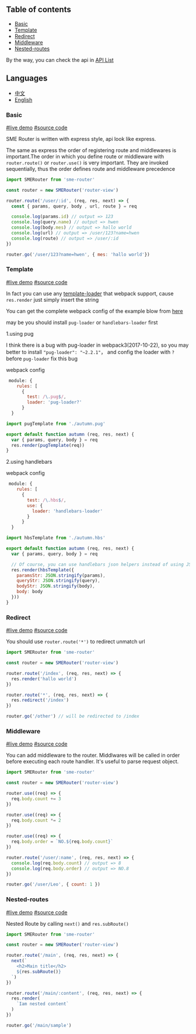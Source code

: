 ## Table of contents

- [Basic](#basic)
- [Template](#template)
- [Redirect](#redirect)
- [Middleware](#middleware)
- [Nested-routes](#nested-routes)

By the way, you can check the api in [API List](https://github.com/SME-FE/sme-router/blob/master/docs/api.md)

## Languages

- [中文](https://github.com/SME-FE/sme-router/blob/master/docs/document.zh.md)
- [English](https://github.com/SME-FE/sme-router/blob/master/docs/document.md)

### Basic

[#live demo](https://sme-fe.github.io/sme-router/) [#source code](https://github.com/SME-FE/sme-router/blob/master/example/pages/spring/index.js)

SME Router is written with express style, api look like express.

The same as express the order of registering route and middlewares is important.The order in which you define route or middleware with `router.route()` or `router.use()` is very important. They are invoked sequentially, thus the order defines route and middleware precedence

```js
import SMERouter from 'sme-router'

const router = new SMERouter('router-view')

router.route('/user/:id', (req, res, next) => {
  const { params, query, body , url, route } = req

  console.log(params.id) // output => 123
  console.log(query.name) // output => hwen
  console.log(body.mes) // output => hallo world
  console.log(url) // output => /user/123?name=hwen
  console.log(route) // output => /user/:id
})

router.go('/user/123?name=hwen', { mes: 'hallo world'})

```

### Template

[#live demo](https://sme-fe.github.io/sme-router/#/autumn/1918?month=11&day=12) [#source code](https://github.com/SME-FE/sme-router/blob/master/example/pages/autumn/index.js)

In fact you can use any [template-loader](https://webpack.js.org/loaders/#templating) that webpack support, cause `res.render` just simply insert the string

You can get the complete webpack config of the example blow from [here](https://github.com/SME-FE/sme-router/blob/master/build/webpack.example.config.js)

may be you should install `pug-loader` or `handlebars-loader` first

1.using pug

I think there is a bug with pug-loader in webpack3(2017-10-22), so you may better to install `"pug-loader": "~2.2.1"`， and config the loader with `?` before `pug-loader` fix this bug

webpack config

```js
 module: {
    rules: [
      {
        test: /\.pug$/,
        loader: 'pug-loader?'
      }
  }
```

```js
import pugTemplate from './autumn.pug'

export default function autumn (req, res, next) {
  var { params, query, body } = req
  res.render(pugTemplate(req))
}
```

2.using handlebars

webpack config

```js
 module: {
    rules: [
      {
        test: /\.hbs$/,
        use: {
          loader: 'handlebars-loader'
        }
      }
  }
```

```js
import hbsTemplate from './autumn.hbs'

export default function autumn (req, res, next) {
  var { params, query, body } = req

  // Of course, you can use handlebars json helpers instead of using JSON.stringify
  res.render(hbsTemplate({
    paramsStr: JSON.stringify(params),
    queryStr: JSON.stringify(query),
    bodyStr: JSON.stringify(body),
    body: body
  }))
}
```

### Redirect

[#live demo](https://sme-fe.github.io/sme-router) [#source code](https://github.com/SME-FE/sme-router/blob/master/example/index.js#L19)

You should use `router.route('*')` to redirect unmatch url

```js
import SMERouter from 'sme-router'

const router = new SMERouter('router-view')

router.route('/index', (req, res, next) => {
  res.render('hallo world')
})

router.route('*', (req, res, next) => {
  res.redirect('/index')
})

router.go('/other') // will be redirected to /index
```

### Middleware

[#live demo](https://sme-fe.github.io/sme-router/#/spring/1945?month=10&day=24) [#source code](https://github.com/SME-FE/sme-router/blob/master/example/index.js#L24)

You can add middleware to the router. Middlwares will be called in order before executing each route handler. It's useful to parse request object.

```js
import SMERouter from 'sme-router'

const router = new SMERouter('router-view')

router.use((req) => {
  req.body.count += 3
})

router.use((req) => {
  req.body.count *= 2
})

router.use((req) => {
  req.body.order = `NO.${req.body.count}`
})

router.route('/user/:name', (req, res, next) => {
  console.log(req.body.count) // output => 8
  console.log(req.body.order) // output => NO.8
})

router.go('/user/Leo', { count: 1 })
```

### Nested-routes

[#live demo](https://sme-fe.github.io/sme-router/#/summer/1914?month=07&day=30) [#source code](https://github.com/SME-FE/sme-router/blob/master/example/pages/summer/index.js)

Nested Route by calling `next()` and `res.subRoute()`

```js
import SMERouter from 'sme-router'

const router = new SMERouter('router-view')

router.route('/main', (req, res, next) => {
  next(`
    <h2>Main title</h2>
    ${res.subRoute()}
  `)
})

router.route('/main/:content', (req, res, next) => {
  res.render(
    `Iam nested content`
  )
})

router.go('/main/sample')
```
